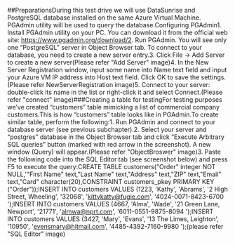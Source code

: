 ##PreparationsDuring this test drive we will use DataSunrise and PostgreSQL database installed on the same Azure Virtual Machine. PGAdmin utility will be used to query the database.Configuring PGAdmin1. Install PGAdmin utility on your PC. You can download it from the official web site: https://www.pgadmin.org/download/2. Run PGAdmin. You will see only one “PostgreSQL” server in Object Browser tab. To connect to your database, you need to create a new server entry.3. Click File -> Add Server to create a new server(Please refer "Add Server" image)4. In the New Server Registration window, input some name into Name text field and input your Azure VM IP address into Host text field. Click OK to save the settings.(Please refer NewServerRegistration image)5. Connect to your server: double-click its name in the list or right-click it and select Connect.(Please refer "connect" image)###Creating a table for testingFor testing purposes we’ve created “customers” table mimicking a list of commercial company customers.This is how “customers” table looks like in PGAdmin.To create similar table, perform the following:1. Run PGAdmin and connect to your database server (see previous subchapter).2. Select your server and “postgres” database in the Object Browser tab and click “Execute Arbitrary SQL queries” button (marked with red arrow in the screenshot). A new window (Query) will appear.(Please refer "ObjectBroswer" image)3. Paste the following code into the SQL Editor tab (see screenshot below) and press F5 to execute the query:CREATE TABLE customers("Order" integer NOT NULL,'"First Name" text,"Last Name" text,"Address" text,"ZIP" text,"Email" text,"Card" character(20),CONSTRAINT customers_pkey PRIMARY KEY ("Order"));INSERT INTO customers VALUES (1223, 'Kathy', 'Abrams', '2 High Street, Wheeling', '32068', 'kittykatty@fugie.com', '4024-0071-8423-6700 ');INSERT INTO customers VALUES (4667, 'Alma', 'Wade', '21 Green Lane, Newport', '21771', 'almwa@nprt.com', '6011-0551-9875-8094 ');INSERT INTO customers VALUES (3427, 'Mary', 'Evans', '13 The Limes, Leighton', '10950', 'evensmary@hitmail.com', '4485-4392-7160-9980 ');(please refer "SQL Editor" image)
